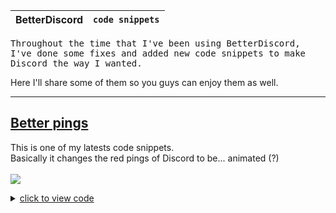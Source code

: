 | BetterDiscord | `code snippets`                |
| :---: | :---: |
<p>
<pre>
Throughout the time that I've been using BetterDiscord,
I've done some fixes and added new code snippets to make 
Discord the way I wanted.
</pre>
</p>


Here I'll share some of them so you guys can enjoy them as well.

---

## <u>Better pings</u>
This is one of my latests code snippets. <br>
Basically it changes the red pings of Discord to be... animated (?)</br></br>
<img src="https://i.imgur.com/srawC50.gif"></img>
<details><summary><u>click to view code</u></summary>
<p>

```css
/* - BETTER PINGS - */
.theme-dark .guilds-2JjMmN .listItem-3SmSlK .lowerBadge-3WTshO, .theme-dark .guilds-2JjMmN .listItem-3SmSlK .upperBadge-1V6Iyi {
    --pad: 100%;
    width: var(--pad);
    height: var(--pad);
    position: absolute;
    border: solid rgba(255, 0, 0, 0) 1px;
    z-index: 0;    
    display: grid; 
    grid-auto-columns: 1fr; 
    gap: 0px 0px; 
    justify-items: center; 
    align-items: center; 
}

div.numberBadge-37OJ3S.base-3IDx3L.eyebrow-132Xza.baseShapeRound-3epLEv {
    position: relative !important;
    padding-right: 0 !important;
    margin-left: auto !important;
    margin-top: auto !important;
    transform: rotateZ(-12deg) translateX(0vw);

    opacity: .8;
    z-index: 0;
    animation: .8s infinite alternate cubic-bezier(0.45, 0.05, 0.55, 0.95) pin-alert;
}
@keyframes pin-alert {
    from {
        transform: rotateZ(-12deg) translateX(0vw);
    } to {
        transform: rotateZ(12deg) translateX(.1vw);
    }
}
div.numberBadge-37OJ3S.base-3IDx3L.eyebrow-132Xza.baseShapeRound-3epLEv::after {
    content: "";
    position: absolute;

    width: 100%;
    height: 100%;
    right: 0;
    bottom: 0;
    opacity: 1;
    background-color: rgba(255,20,30,1);
    border-radius: 50%;
    z-index: -1;

    filter: blur(8px);
}

.lowerBadge-3WTshO::before {
    content: "᲼";
    position: absolute;
    z-index: -1;
    text-align: center;

    width: 92%;
    height: 92%;
    right: 0;
    bottom: 0;
    margin: auto;
    border: solid rgba(255,255,255,.2) .1vw;
    background: linear-gradient(160deg, rgba(255,255,255,0.08) 50%, rgba(0,0,0,0) 50%);
    border-radius: 50%;
    filter: blur(4px) !important;
    
}
.icon-3AqZ2e {
    object-fit: cover;
}
.lowerBadge-3WTshO::after {
    content: "᲼";
    position: absolute;
    z-index: -2;
    text-align: center;

    padding: 0;
    width: 95%;
    height: 95%;
    margin: auto;
    border:solid rgba(255,255,255,.02) 2px;
    background-color: rgba(255,255,255,.05);
    filter: blur(1px) !important;
    border-radius: 50%;

    animation: .9s infinite alternate glownoti;
}
@keyframes glownoti {
    from {
        filter: blur(100px) !important;
        background-color: rgba(255,255,255,.05);
    }
    to {
        filter: blur(1px) !important;
        background-color: rgba(255,255,255,.0);
    }
}
```
(Just paste the code into your BetterDiscord custom CSS file)
</p>
</details>